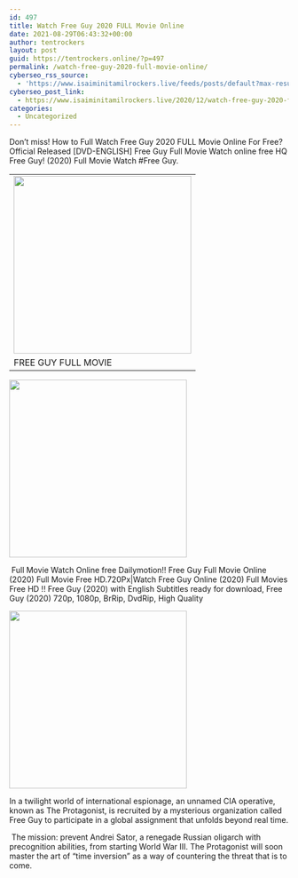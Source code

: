 ```yaml
---
id: 497
title: Watch Free Guy 2020 FULL Movie Online
date: 2021-08-29T06:43:32+00:00
author: tentrockers
layout: post
guid: https://tentrockers.online/?p=497
permalink: /watch-free-guy-2020-full-movie-online/
cyberseo_rss_source:
  - 'https://www.isaiminitamilrockers.live/feeds/posts/default?max-results=150&start-index=151'
cyberseo_post_link:
  - https://www.isaiminitamilrockers.live/2020/12/watch-free-guy-2020-full-movie-online.html
categories:
  - Uncategorized
---
```

<meta content="Don't miss! How to Full Watch Free Guy 2020 FULL Movie Online For Free? Official Released [DVD-ENGLISH] Free Guy Full Movie Watch online..." name="twitter:description" />

  


<center>
</center>

Don&#8217;t miss! How to Full Watch Free Guy 2020 FULL Movie Online For Free? Official Released [DVD-ENGLISH] Free Guy Full Movie Watch online free HQ Free Guy! (2020) Full Movie Watch #Free Guy.<ins data-width="0" data-height="0" class="e5a72b1a3f3" data-domain="//aaaaaco.com" data-affquery="/1a8e9d659a/5a72b1a3f3/?placementName=default"></ins>

<table align="center" cellpadding="0" cellspacing="0" class="tr-caption-container">
  <tr>
    <td>
      <a href="https://1.bp.blogspot.com/-yRkWdchV0YI/X82eFJDuplI/AAAAAAAAABA/AQGVX0H05TcFSwOCf9vGlVLkQt3XmMN_QCLcBGAsYHQ/s1359/Free-Guy-full%2Bmovie.jpg" imageanchor="1"><img border="0" data-original-height="1359" data-original-width="1000" height="320" src="https://1.bp.blogspot.com/-yRkWdchV0YI/X82eFJDuplI/AAAAAAAAABA/AQGVX0H05TcFSwOCf9vGlVLkQt3XmMN_QCLcBGAsYHQ/s320/Free-Guy-full%2Bmovie.jpg" /></a>
    </td>
  </tr>
  
  <tr>
    <td class="tr-caption">
      FREE GUY FULL MOVIE
    </td>
  </tr>
</table>



<div class="separator">
  <a href="https://aaaaaco.com/b7e8e06d99/3663e99ffe/?placementName=default" imageanchor="1" target="_blank" rel="noopener"><img border="0" data-original-height="166" data-original-width="800" src="https://1.bp.blogspot.com/-AhTrVL-3-7k/X82eR3HstRI/AAAAAAAAABE/sQCn7-hD5UYeuh9zAh7DybmuAuwd0Q4bACLcBGAsYHQ/s320/unnamed.gif" width="320" /></a>
</div>

&nbsp;Full Movie Watch Online free Dailymotion!! Free Guy Full Movie Online (2020) Full Movie Free HD.720Px|Watch Free Guy Online (2020) Full Movies Free HD !! Free Guy (2020) with English Subtitles ready for download, Free Guy (2020) 720p, 1080p, BrRip, DvdRip, High Quality<ins data-width="0" data-height="0" class="e5a72b1a3f3" data-domain="//aaaaaco.com" data-affquery="/1a8e9d659a/5a72b1a3f3/?placementName=default"></ins>

<div class="separator">
  <a href="https://aaaaaco.com/b7e8e06d99/3663e99ffe/?placementName=default" imageanchor="1" target="_blank" rel="noopener"><img border="0" data-original-height="166" data-original-width="800" src="https://1.bp.blogspot.com/-g7ubYCEwe9g/X82ea9Va5cI/AAAAAAAAABM/Wg1I-cgp7l8tJ0QLYyIc6GFc-4RUfVbIACLcBGAsYHQ/s320/unnamed.gif" width="320" /></a>
</div>

In a twilight world of international espionage, an unnamed CIA operative, known as The Protagonist, is recruited by a mysterious organization called Free Guy to participate in a global assignment that unfolds beyond real time.<ins data-width="0" data-height="0" class="e5a72b1a3f3" data-domain="//aaaaaco.com" data-affquery="/1a8e9d659a/5a72b1a3f3/?placementName=default"></ins>

&nbsp;The mission: prevent Andrei Sator, a renegade Russian oligarch with precognition abilities, from starting World War III. The Protagonist will soon master the art of &#8220;time inversion&#8221; as a way of countering the threat that is to come.

<center>
</center>